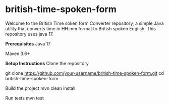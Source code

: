 # british-time-spoken-form

Welcome to the British Time soken form Converter repository, a simple Java utility that converts time in HH:mm format to British spoken English. This repository uses java 17.

**Prerequisites**
Java 17

Maven 3.6+

**Setup Instructions**
Clone the repository

git clone https://github.com/your-username/british-time-spoken-form.git
cd british-time-spoken-form

Build the project
mvn clean install

Run tests
mvn test
